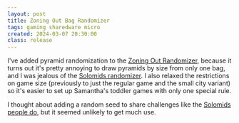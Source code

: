 ```yaml
---
layout: post
title: Zoning Out Bag Randomizer
tags: gaming sharedware micro
created: 2024-03-07 20:30:00
class: release
---
```

I've added pyramid randomization to the [Zoning Out Randomizer](https://mcdemarco.github.io/321/zoningoutrandomizer.html), because it turns out it's pretty annoying to draw pyramids by size from only one bag, and I was jealous of the [Solomids randomizer](https://dazeysan.github.io/Solomids/SolomidsRandomSetup.html).  I also relaxed the restrictions on game size (previously to just the regular game and the small city variant) so it's easier to set up Samantha's toddler games with only one special rule.

I thought about adding a random seed to share challenges like the [Solomids people do](https://boardgamegeek.com/boardgame/347606/solomids/forums/194), but it seemed unlikely to get much use.
